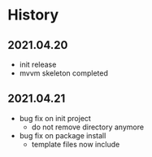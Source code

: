 
# History

## 2021.04.20
- init release
- mvvm skeleton completed

## 2021.04.21
- bug fix on init project
    - do not remove directory anymore
- bug fix on package install
    - template files now include